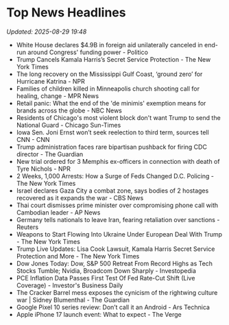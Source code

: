 # Top News Headlines

_Updated: 2025-08-29 19:48_

- White House declares $4.9B in foreign aid unilaterally canceled in end-run around Congress' funding power - Politico
- Trump Cancels Kamala Harris’s Secret Service Protection - The New York Times
- The long recovery on the Mississippi Gulf Coast, ‘ground zero’ for Hurricane Katrina - NPR
- Families of children killed in Minneapolis church shooting call for healing, change - MPR News
- Retail panic: What the end of the 'de minimis' exemption means for brands across the globe - NBC News
- Residents of Chicago's most violent block don't want Trump to send the National Guard - Chicago Sun-Times
- Iowa Sen. Joni Ernst won’t seek reelection to third term, sources tell CNN - CNN
- Trump administration faces rare bipartisan pushback for firing CDC director - The Guardian
- New trial ordered for 3 Memphis ex-officers in connection with death of Tyre Nichols - NPR
- 2 Weeks, 1,000 Arrests: How a Surge of Feds Changed D.C. Policing - The New York Times
- Israel declares Gaza City a combat zone, says bodies of 2 hostages recovered as it expands the war - CBS News
- Thai court dismisses prime minister over compromising phone call with Cambodian leader - AP News
- Germany tells nationals to leave Iran, fearing retaliation over sanctions - Reuters
- Weapons to Start Flowing Into Ukraine Under European Deal With Trump - The New York Times
- Trump Live Updates: Lisa Cook Lawsuit, Kamala Harris Secret Service Protection and More - The New York Times
- Dow Jones Today: Dow, S&P 500 Retreat From Record Highs as Tech Stocks Tumble; Nvidia, Broadcom Down Sharply - Investopedia
- PCE Inflation Data Passes First Test Of Fed Rate-Cut Shift (Live Coverage) - Investor's Business Daily
- The Cracker Barrel mess exposes the cynicism of the rightwing culture war | Sidney Blumenthal - The Guardian
- Google Pixel 10 series review: Don’t call it an Android - Ars Technica
- Apple iPhone 17 launch event: What to expect - The Verge